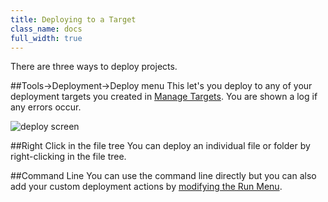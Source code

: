 ```yaml
---
title: Deploying to a Target
class_name: docs
full_width: true
---
```


There are three ways to deploy projects.



##Tools->Deployment->Deploy menu
This let's you deploy to any of your deployment targets you created in [Manage Targets](/docs/ide/tools/deployment/create). You are shown a log if any errors occur.

![deploy screen](/img/docs/deploy-menu.png)


##Right Click in the file tree
You can deploy an individual file or folder by right-clicking in the file tree.


##Command Line
You can use the command line directly but you can also add your custom deployment actions by [modifying the Run Menu](/docs/ide/boxes/runmenu/).
